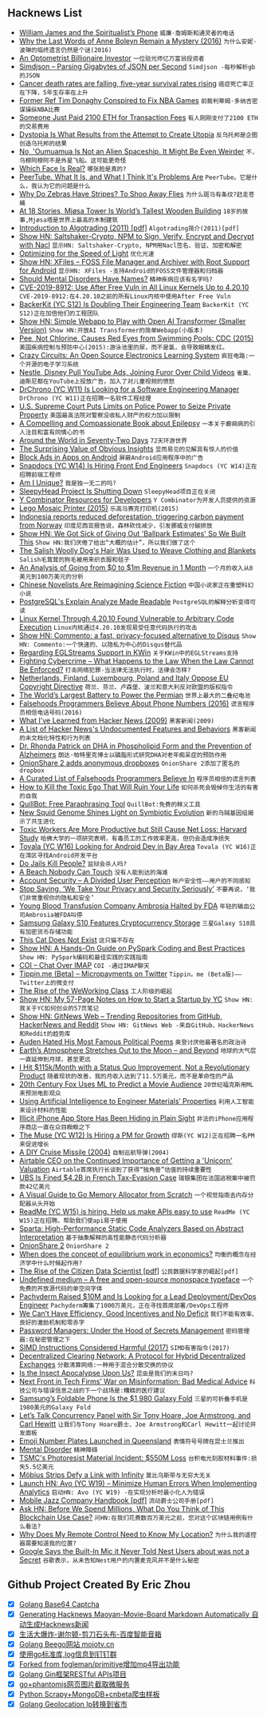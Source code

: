 ## Hacknews List


- [William James and the Spiritualist’s Phone](https://www.laphamsquarterly.org/roundtable/william-james-and-spiritualists-phone)  `威廉·詹姆斯和通灵者的电话`
- [Why the Last Words of Anne Boleyn Remain a Mystery (2016)](https://www.atlasobscura.com/articles/why-the-last-words-of-anne-boleyn-remain-a-mystery)  `为什么安妮·波琳的临终遗言仍然是个谜(2016)`
- [An Optometrist Billionaire Investor](https://www.forbes.com/sites/maddieberg/2019/02/19/the-greatest-investor-youve-never-heard-of-an-optometrist-who-beat-the-odds-to-become-a-billionaire/)  `一位验光师亿万富翁投资者`
- [Simdjson – Parsing Gigabytes of JSON per Second](https://github.com/lemire/simdjson)  `Simdjson -每秒解析gb的JSON`
- [Cancer death rates are falling, five-year survival rates rising](https://ourworldindata.org/cancer-death-rates-are-falling-five-year-survival-rates-are-rising)  `癌症死亡率正在下降，5年生存率在上升`
- [Former Ref Tim Donaghy Conspired to Fix NBA Games](http://www.espn.com/nba/story/_/id/25980368/how-former-ref-tim-donaghy-conspired-fix-nba-games)  `前裁判蒂姆·多纳吉密谋操纵NBA比赛`
- [Someone Just Paid 2100 ETH for Transaction Fees](https://www.reddit.com/r/CryptoCurrency/comments/asapta/someone_just_paid_2100_eth_for_transaction_fees/)  `有人刚刚支付了2100 ETH的交易费用`
- [Dystopia Is What Results from the Attempt to Create Utopia](https://kirkcenter.org/essays/would-you-recognize-a-dystopia-if-you-saw-one/)  `反乌托邦是企图创造乌托邦的结果`
- [No, &#39;Oumuamua Is Not an Alien Spaceship. It Might Be Even Weirder](https://www.syfy.com/syfywire/no-oumuamua-is-not-an-alien-spaceship-it-might-be-even-weirder)  `不，乌穆阿穆阿不是外星飞船。这可能更奇怪`
- [Which Face Is Real?](http://www.whichfaceisreal.com/)  `哪张脸是真的?`
- [PeerTube. What It Is, and What I Think It&#39;s Problems Are](https://mrfunkedude.com/2019/02/18/peertube/)  `PeerTube。它是什么，我认为它的问题是什么`
- [Why Do Zebras Have Stripes? To Shoo Away Flies](https://www.theatlantic.com/science/archive/2019/02/why-do-zebras-have-stripes-flies/583114/)  `为什么斑马有条纹?赶走苍蝇`
- [At 18 Stories, Mjøsa Tower Is World’s Tallest Wooden Building](http://news.cision.com/metsa-wood/r/metsa-wood--at-18-storeys--mjosa-tower-in-brumunddal-to-take-title-of-world-s-tallest-wooden-buildin,c2325089)  `18岁的故事,Mjøsa塔是世界上最高的木制建筑`
- [Introduction to Algotrading (2011) [pdf]](http://isomorphisms.sdf.org/maxdama.pdf)  `Algotrading简介(2011)[pdf]`
- [Show HN: Saltshaker-Crypto, NPM to Sign, Verify, Encrypt and Decrypt with Nacl](https://www.npmjs.com/package/saltshaker-crypto)  `显示HN: Saltshaker-Crypto, NPM用Nacl签名、验证、加密和解密`
- [Optimizing for the Speed of Light](http://www.bizcoder.com/optimizing-for-the-speed-of-light)  `优化光速`
- [Show HN: XFiles – FOSS File Manager and Archiver with Root Support for Android](https://github.com/pgp/XFiles)  `显示HN: XFiles -支持Android的FOSS文件管理器和归档器`
- [Should Mental Disorders Have Names?](https://blogs.scientificamerican.com/observations/should-mental-disorders-have-names/)  `精神疾病应该有名字吗?`
- [CVE-2019-8912: Use After Free Vuln in All Linux Kernels Up to 4.20.10](https://nvd.nist.gov/vuln/detail/CVE-2019-8912)  `CVE-2019-8912:在4.20.10之前的所有Linux内核中使用After Free Vuln`
- [BackerKit (YC S12) Is Doubling Their Engineering Team](item?id=19213564)  `BackerKit (YC S12)正在加倍他们的工程团队`
- [Show HN: Simple Webapp to Play with Open AI Transformer (Smaller Version)](https://lm.sprinkleai.com/)  `Show HN:开放AI Transformer的简单Webapp(小版本)`
- [Pee, Not Chlorine, Causes Red Eyes from Swimming Pools: CDC (2015)](https://www.cbc.ca/news/trending/pee-chlorine-red-eyes-swimming-pools-cdc-1.3127865)  `美国疾病控制与预防中心(2015):游泳池里的尿，而不是氯，会导致眼睛发红。`
- [Crazy Circuits: An Open Source Electronics Learning System](https://www.instructables.com/id/Crazy-Circuits-an-Open-Source-Electronics-Learning/)  `疯狂电路:一个开源的电子学习系统`
- [Nestle, Disney Pull YouTube Ads, Joining Furor Over Child Videos](https://www.bloomberg.com/news/articles/2019-02-20/disney-pulls-youtube-ads-amid-concerns-over-child-video-voyeurs)  `雀巢、迪斯尼都在YouTube上投放广告，加入了对儿童视频的愤怒`
- [DrChrono (YC W11) Is Looking for a Software Engineering Manager](https://jobs.lever.co/drchrono/41480df6-6786-442a-b500-350a8320b141?lever-origin=applied&amp;lever-source%5B%5D=Hackernews%20Job)  `DrChrono (YC W11)正在招聘一名软件工程经理`
- [U.S. Supreme Court Puts Limits on Police Power to Seize Private Property](https://www.nytimes.com/2019/02/20/us/politics/civil-asset-forfeiture-supreme-court.html)  `美国最高法院对警察没收私人财产的权力加以限制`
- [A Compelling and Compassionate Book about Epilepsy](https://www.lawliberty.org/book-review/a-compelling-and-compassionate-book-about-epilepsy/)  `一本关于癫痫病的引人注目和富有同情心的书`
- [Around the World in Seventy-Two Days](https://en.wikipedia.org/wiki/Around_the_World_in_Seventy-Two_Days)  `72天环游世界`
- [The Surprising Value of Obvious Insights](https://sloanreview.mit.edu/article/the-surprising-value-of-obvious-insights/)  `显而易见的见解具有惊人的价值`
- [Block Ads in Apps on Android](https://unlikekinds.com/article/block-video-ads-android)  `屏蔽Android应用程序中的广告`
- [Snapdocs (YC W14) Is Hiring Front End Engineers](https://jobs.lever.co/snapdocs/5eb153e8-7190-4068-9d58-7b7a3d42ab05)  `Snapdocs (YC W14)正在招聘前端工程师`
- [Am I Unique?](https://amiunique.org/fp)  `我是独一无二的吗?`
- [SleepyHead Project Is Shutting Down](http://jedimark.net/2019/02/08/sleepyhead-project-shutdown/)  `SleepyHead项目正在关闭`
- [Y Combinator Resources for Developers](https://yc.dev)  `Y Combinator为开发人员提供的资源`
- [Lego Mosaic Printer (2015)](http://jkbrickworks.com/lego-mosaic-printer/)  `乐高马赛克打印机(2015)`
- [Indonesia reports reduced deforestation, triggering carbon payment from Norway](https://www.norway.no/en/indonesia/norway-indonesia/news-events/news2/indonesia-reports-reduced-deforestation-triggering-first-carbon-payment-from-norway/)  `印度尼西亚报告说，森林砍伐减少，引发挪威支付碳排放`
- [Show HN: We Got Sick of Giving Out &#39;Ballpark Estimates&#39; So We Built This](https://buildmymvp.com/)  `Show HN:我们厌倦了给出“大概的估计”，所以我们做了这个`
- [The Salish Woolly Dog&#39;s Hair Was Used to Weave Clothing and Blankets](https://www.thecanadianencyclopedia.ca/en/article/salish-woolly-dog)  `Salish毛茸茸的狗毛被用来织衣服和毯子`
- [An Analysis of Going from $0 to $1m Revenue in 1 Month](https://elizabethyin.com/2019/02/19/an-analysis-of-going-from-0-to-1m-revenue-in-1-month/)  `一个月的收入从0美元到100万美元的分析`
- [Chinese Novelists Are Reimagining Science Fiction](https://www.newstatesman.com/chinese-science-fiction-dystopia-liu-cixin-triology)  `中国小说家正在重塑科幻小说`
- [PostgreSQL&#39;s Explain Analyze Made Readable](http://explain.depesz.com)  `PostgreSQL的解释分析变得可读`
- [Linux Kernel Through 4.20.10 Found Vulnerable to Arbitrary Code Execution](https://coocoor.com/advisory/cve/CVE-2019-8912)  `Linux内核通过4.20.10发现易受任意代码执行的攻击`
- [Show HN: Commento: a fast, privacy-focused alternative to Disqus](https://commento.io)  `Show HN: Commento:一个快速的、以隐私为中心的Disqus替代品`
- [Regarding EGLStreams Support in KWin](https://lists.sr.ht/~sircmpwn/public-inbox/%3C20190220154143.GA31283%40homura.localdomain%3E)  `关于KWin中的EGLStreams支持`
- [Fighting Cybercrime – What Happens to the Law When the Law Cannot Be Enforced?](https://www.weforum.org/agenda/2019/02/fighting-cybercrime-what-happens-to-the-law-when-the-law-cannot-be-enforced/)  `打击网络犯罪-当法律无法执行时，法律会怎样?`
- [Netherlands, Finland, Luxembourg, Poland and Italy Oppose EU Copyright Directive](https://www.permanentrepresentations.nl/permanent-representations/pr-eu-brussels/documents/policy-notes/2019/02/20/joint-statement-regarding-the-copyright-directive)  `荷兰、芬兰、卢森堡、波兰和意大利反对欧盟的版权指令`
- [The World’s Largest Battery to Power the Permian](https://oilprice.com/Alternative-Energy/Renewable-Energy/The-Worlds-Largest-Battery-To-Power-The-Permian.html)  `世界上最大的二叠纪电池`
- [Falsehoods Programmers Believe About Phone Numbers (2016)](https://github.com/googlei18n/libphonenumber/blob/master/FALSEHOODS.md)  `谎言程序员相信电话号码(2016)`
- [What I&#39;ve Learned from Hacker News (2009)](http://www.paulgraham.com/hackernews.html)  `黑客新闻(2009)`
- [A List of Hacker News&#39;s Undocumented Features and Behaviors](https://github.com/minimaxir/hacker-news-undocumented/blob/master/README.md)  `黑客新闻的未文档化特性和行为列表`
- [Dr. Rhonda Patrick on DHA in Phospholipid Form and the Prevention of Alzheimers](https://zenpatient.com/blog/dr-rhonda-patrick-on-the-role-of-the-phospholipid-form-of-dha-in-apoe4-alzheimers/)  `朗达·帕特里克博士以磷脂形式研究DHA对老年痴呆症的预防作用`
- [OnionShare 2 adds anonymous dropboxes](https://micahflee.com/2019/02/onionshare-2/)  `OnionShare 2添加了匿名的dropbox`
- [A Curated List of Falsehoods Programmers Believe In](https://github.com/kdeldycke/awesome-falsehood/blob/master/README.md)  `程序员相信的谎言列表`
- [How to Kill the Toxic Ego That Will Ruin Your Life](https://thoughtcatalog.com/ryan-holiday/2016/06/25-ways-to-kill-the-toxic-ego-that-will-ruin-your-life/)  `如何杀死会毁掉你生活的有害的自我`
- [QuillBot: Free Paraphrasing Tool](https://quillbot.com/app)  `QuillBot:免费的释义工具`
- [New Squid Genome Shines Light on Symbiotic Evolution](https://www.quantamagazine.org/new-squid-genome-shines-light-on-symbiotic-evolution-20190219/)  `新的乌贼基因组揭示了共生进化`
- [Toxic Workers Are More Productive but Still Cause Net Loss: Harvard Study](https://www.tlnt.com/toxic-workers-are-more-productive-but-the-price-is-high/)  `哈佛大学的一项研究表明，有毒员工的工作效率更高，但仍会造成净损失`
- [Tovala (YC W16) Looking for Android Dev in Bay Area](http://www.tovala.com/careers)  `Tovala (YC W16)正在湾区寻找Android开发平台`
- [Do Jails Kill People?](https://www.newyorker.com/books/under-review/do-jails-kill-people)  `监狱会杀人吗?`
- [A Beach Nobody Can Touch](https://www.bbc.co.uk/news/resources/idt-sh/the_beach_nobody_can_touch)  `没有人能到达的海滩`
- [Account Security – A Divided User Perception](https://www.elie.net/blog/security/account-security-a-divided-user-perception)  `帐户安全性——用户的不同感知`
- [Stop Saying, ‘We Take Your Privacy and Security Seriously’](https://techcrunch.com/2019/02/17/we-take-your-privacy-and-security-seriously/)  `不要再说，‘我们非常重视你的隐私和安全’`
- [Young Blood Transfusion Company Ambrosia Halted by FDA](https://techcrunch.com/2019/02/19/fda-warning-blood-transfusions-ambrosia-medical/)  `年轻的输血公司Ambrosia被FDA叫停`
- [Samsung Galaxy S10 Features Cryptocurrency Storage](https://mybitcoinnews.co/cryptocurrency-news/confirmed-samsung-galaxy-s10-comes-with-cryptocurrency-key-storage/)  `三星Galaxy S10具有加密货币存储功能`
- [This Cat Does Not Exist](https://thiscatdoesnotexist.com/)  `这只猫不存在`
- [Show HN: A Hands-On Guide on PySpark Coding and Best Practices](https://github.com/ericxiao251/spark-syntax)  `Show HN: PySpark编码和最佳实践的实践指南`
- [COI – Chat Over IMAP](https://www.coi-dev.org/)  `COI -通过IMAP聊天`
- [Tippin.me (Beta) – Micropayments on Twitter](https://tippin.me)  `Tippin。me (Beta版)——Twitter上的微支付`
- [The Rise of the WeWorking Class](https://www.nytimes.com/interactive/2019/02/21/magazine/wework-coworking-office-space.html)  `工人阶级的崛起`
- [Show HN: My 57-Page Notes on How to Start a Startup by YC](https://docs.google.com/document/d/1wkJ6Ruh2IiR-caT-PS3n5Yt5VKcmIsVhuQwjgqK7030/edit)  `Show HN:我关于YC如何创业的57页笔记`
- [Show HN: GitNews Web – Trending Repositories from GitHub, HackerNews and Reddit](https://git.news)  `Show HN: GitNews Web -来自GitHub、HackerNews和Reddit的趋势库`
- [Auden Hated His Most Famous Political Poems](https://www.thedailybeast.com/why-wh-auden-hated-his-most-famous-political-poems)  `奥登讨厌他最著名的政治诗`
- [Earth’s Atmosphere Stretches Out to the Moon – and Beyond](http://www.esa.int/Our_Activities/Space_Science/Earth_s_atmosphere_stretches_out_to_the_Moon_and_beyond)  `地球的大气层一直延伸到月球，甚至更远`
- [I Hit $115k/Month with a Status Quo Improvement, Not a Revolutionary Product](https://www.indiehackers.com/interview/how-i-hit-115k-mo-with-a-status-quo-improvement-c45d11ad17)  `随着现状的改善，我的月收入达到了11.5万美元，而不是革命性的产品`
- [20th Century Fox Uses ML to Predict a Movie Audience](https://cloud.google.com/blog/products/ai-machine-learning/how-20th-century-fox-uses-ml-to-predict-a-movie-audience)  `20世纪福克斯用ML来预测电影观众`
- [Using Artificial Intelligence to Engineer Materials’ Properties](http://news.mit.edu/2019/artificial-intelligence-engineer-microchips-0211)  `利用人工智能来设计材料的性能`
- [Illicit iPhone App Store Has Been Hiding in Plain Sight](https://www.theverge.com/2019/2/20/18232140/apple-tutuapp-piracy-ios-apps-developer-enterprise-program-misuse)  `非法的iPhone应用程序商店一直在众目睽睽之下`
- [The Muse (YC W12) Is Hiring a PM for Growth](https://www.themuse.com/jobs/themuse/product-manager-growth)  `缪斯(YC W12)正在招聘一名PM来促进增长`
- [A DIY Cruise Missile (2004)](http://www.interestingprojects.com/cruisemissile/)  `自制巡航导弹(2004)`
- [Airtable CEO on the Continued Importance of Getting a &#39;Unicorn&#39; Valuation](https://techcrunch.com/2019/02/19/airtable-ceo-howie-liu-on-the-continued-importance-of-getting-a-unicorn-valuation/)  `Airtable首席执行长谈到了获得“独角兽”估值的持续重要性`
- [UBS Is Fined $4.2B in French Tax-Evasion Case](https://www.wsj.com/articles/ubs-is-fined-4-2-billion-in-french-tax-evasion-case-11550668920)  `瑞银集团在法国逃税案中被罚款42亿美元`
- [A Visual Guide to Go Memory Allocator from Scratch](https://blog.learngoprogramming.com/a-visual-guide-to-golang-memory-allocator-from-ground-up-e132258453ed)  `一个视觉指南去内存分配器从头开始`
- [ReadMe (YC W15) is hiring. Help us make APIs easy to use](http://readme.io/careers)  `ReadMe (YC W15)正在招聘。帮助我们使api易于使用`
- [Sparta: High-Performance Static Code Analyzers Based on Abstract Interpretation](https://github.com/facebookincubator/SPARTA#sparta)  `基于抽象解释的高性能静态代码分析器`
- [OnionShare 2](https://blog.torproject.org/new-release-onionshare-2)  `OnionShare 2`
- [When does the concept of equilibrium work in economics?](https://phys.org/news/2019-02-central-ideas-economics.html)  `均衡的概念在经济学中什么时候起作用?`
- [The Rise of the Citizen Data Scientist [pdf]](https://pages.dataiku.com/hubfs/PDF/Whitepaper/Importance_of_AutoML-for-Augmented-Analytics.pdf)  `公民数据科学家的崛起[pdf]`
- [Undefined medium – A free and open-source monospace typeface](https://github.com/andirueckel/undefined-medium)  `一个免费的开放源代码的单空间字体`
- [Pachyderm Raised $10M and Is Looking for a Lead Deployment/DevOps Engineer](https://jobs.lever.co/pachyderm/)  `Pachyderm筹集了1000万美元，正在寻找首席部署/DevOps工程师`
- [We Can’t Have Efficiency, Good Incentives and No Deficit](https://medium.com/@Chritchen/we-cant-have-efficiency-good-incentives-and-no-deficit-2fa0882d08f7)  `我们不能有效率、良好的激励机制和零赤字`
- [Password Managers: Under the Hood of Secrets Management](https://www.securityevaluators.com/casestudies/password-manager-hacking/)  `密码管理器:在秘密管理之下`
- [SIMD Instructions Considered Harmful (2017)](https://www.sigarch.org/simd-instructions-considered-harmful/)  `SIMD有害指令(2017)`
- [Decentralized Clearing Network: A Protocol for Hybrid Decentralized Exchanges](https://merklex.io/blog/decentralized-clearing-network/)  `分散清算网络:一种用于混合分散交换的协议`
- [Is the Insect Apocalypse Upon Us?](https://www.theatlantic.com/science/archive/2019/02/insect-apocalypse-really-upon-us/583018/)  `昆虫是我们的末日吗?`
- [Next Front in Tech Firms’ War on Misinformation: Bad Medical Advice](https://www.wsj.com/articles/next-front-in-tech-firms-war-on-misinformation-bad-medical-advice-11550658601)  `科技公司与错误信息之战的下一个战场是:糟糕的医疗建议`
- [Samsung’s Foldable Phone Is the $1,980 Galaxy Fold](https://www.theverge.com/2019/2/20/18231249/samsung-galaxy-fold-folding-phone-features-screen-photos-size-announcement)  `三星的可折叠手机是1980美元的Galaxy Fold`
- [Let’s Talk Concurrency Panel with Sir Tony Hoare, Joe Armstrong, and Carl Hewitt](https://www.erlang-solutions.com/blog/let-s-talkconcurrency-panel-discussion-with-sir-tony-hoare-joe-armstrong-and-carl-hewitt.html)  `让我们与Tony Hoare爵士、Joe Armstrong和Carl Hewitt一起讨论并发面板`
- [Emoji Number Plates Launched in Queensland](https://www.bbc.com/news/world-australia-47301316)  `表情符号号牌在昆士兰推出`
- [Mental Disorder](https://plato.stanford.edu/entries/mental-disorder/)  `精神障碍`
- [TSMC&#39;s Photoresist Material Incident: $550M Loss](https://www.anandtech.com/show/13975/tsmcs-fab-14b-photoresist-material-incident-550-million-in-lost-revenue)  `台积电光刻胶材料事件:损失5.5亿美元`
- [Möbius Strips Defy a Link with Infinity](https://www.quantamagazine.org/mobius-strips-defy-a-link-with-infinity-20190220/)  `莫比乌斯带与无穷大无关`
- [Launch HN: Avo (YC W19) – Minimize Human Errors When Implementing Analytics](item?id=19209527)  `启动HN: Avo (YC W19) -在实现分析时最小化人为错误`
- [Mobile Jazz Company Handbook [pdf]](https://mobilejazz.com/docs/company-handbook/mobile-jazz-company-handbook.pdf)  `流动爵士公司手册[pdf]`
- [Ask HN: Before We Spend Millions, What Do You Think of This Blockchain Use Case?](item?id=19209052)  `问HN:在我们花费数百万美元之前，您对这个区块链用例有什么看法?`
- [Why Does My Remote Control Need to Know My Location?](https://shkspr.mobi/blog/2019/02/why-does-my-remote-control-need-to-know-my-location/)  `为什么我的遥控器需要知道我的位置?`
- [Google Says the Built-In Mic it Never Told Nest Users about was not a Secret](https://www.businessinsider.com/nest-microphone-was-never-supposed-to-be-a-secret-2019-2)  `谷歌表示，从未告知Nest用户的内置麦克风并不是什么秘密`

## Github Project Created By Eric Zhou

- [x] [Golang Base64 Captcha](https://github.com/mojocn/base64Captcha)
- [x] [Generating Hacknews Maoyan-Movie-Board Markdown Automatically 自动生成Hacknews新闻](https://github.com/dejavuzhou/md-genie)
- [x] [生活大爆炸-谢尔顿-剪刀石头布-百度智能音箱](https://github.com/mojocn/dueros-bang-game)
- [x] [Golang Beego网站 mojotv.cn](https://github.com/mojocn/www.mojotv.cn)
- [x] [使用go标准库,log信息到钉钉群](https://github.com/mojocn/dooger)
- [x] [Forked from fogleman/primitive增加mp4导出功能](https://github.com/mojocn/primitive)
- [x] [Golang Gin框架RESTful APIs项目](https://github.com/JJJJJJJerk/ezier-golang-web-api-framework)
- [x] [go+phantomjs网页图片截取微服务](https://github.com/mojocn/screen_shot)
- [x] [Python Scrapy+MongoDB+cnbeta爬虫样板](https://github.com/mojocn/scrapy_mongodb_boilerplate_cnbeta)
- [x] [Golang Geolocation Ip转换到省市](https://github.com/mojocn/ip2location)